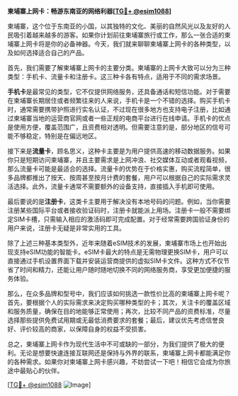 **柬埔寨上网卡：畅游东南亚的网络利器[[TG💪+ @esim1088](https://t.me/s/esim1088)]**

柬埔寨，这个位于东南亚的小国，以其独特的文化、美丽的自然风光以及友好的人民吸引着越来越多的游客。如果你计划前往柬埔寨旅行或工作，那么一张合适的柬埔寨上网卡将是你的必备神器。今天，我们就来聊聊柬埔寨上网卡的各种类型，以及如何选择适合自己的产品。

首先，我们需要了解柬埔寨上网卡的主要分类。柬埔寨的上网卡大致可以分为三种类型：手机卡、流量卡和注册卡。这三种卡各有特点，适用于不同的需求场景。

**手机卡**是最常见的类型，它不仅提供网络服务，还具备通话和短信功能。对于需要在柬埔寨长期居住或者频繁往来的人来说，手机卡是一个不错的选择。购买手机卡时，通常需要携带护照进行实名认证，不过现在很多地方也支持电子注册，比如通过柬埔寨当地的运营商官网或者一些正规的电商平台进行在线申请。手机卡的优点是使用方便，覆盖范围广，且资费相对透明。但需要注意的是，部分地区的信号可能不够稳定，特别是在偏远地区。

接下来是**流量卡**，顾名思义，这种卡主要是为用户提供高速的移动数据服务。如果你只是短期访问柬埔寨，并且主要需求是上网冲浪、社交媒体互动或者观看视频，那么流量卡可能是最适合的选择。流量卡的优势在于价格实惠，购买流程简单，很多品牌都推出了按天、按周甚至按月计费的套餐，用户可以根据自己的实际需求灵活选择。此外，流量卡通常不需要额外的设备支持，直接插入手机即可使用。

最后要说的是**注册卡**，这类卡主要用于解决没有本地号码的问题。例如，当你需要注册某些国际平台或者接收验证码时，注册卡就能派上用场。注册卡一般不需要绑定SIM卡槽，只需输入相应的激活码即可完成配置。对于经常需要跨国验证身份的用户来说，注册卡无疑是非常实用的工具。

除了上述三种基本类型外，近年来随着eSIM技术的发展，柬埔寨市场上也开始出现支持eSIM功能的智能卡。eSIM卡最大的特点是无需物理更换SIM卡，用户可以直接通过手机设置界面下载并安装运营商提供的虚拟SIM卡文件。这种方式不仅节省了时间和精力，还能让用户随时随地切换不同的网络服务商，享受更加便捷的服务体验。

那么，在众多品牌和型号中，我们应该如何挑选一款性价比高的柬埔寨上网卡呢？首先，要根据个人的实际需求来决定购买哪种类型的卡；其次，关注卡的覆盖区域和服务质量，确保在目的地能够正常使用；再次，比较不同产品的资费标准，尽量选择那些提供免费试用期或无最低消费要求的套餐；最后，建议优先考虑信誉良好、评价较高的商家，以保障自身的权益不受损害。

总之，柬埔寨上网卡作为现代生活中不可或缺的一部分，为我们提供了极大的便利。无论是想要快速连接互联网还是保持与外界的联系，柬埔寨上网卡都能满足你的各种需求。如果你对柬埔寨上网卡感兴趣，不妨尝试一下吧！相信它会成为你旅途中最贴心的伙伴。

[[TG💪+ @esim1088](https://t.me/s/esim1088) ![Image](https://i.postimg.cc/4NQfJmqS/Snipaste-2025-05-13-00-14-12.png)]
